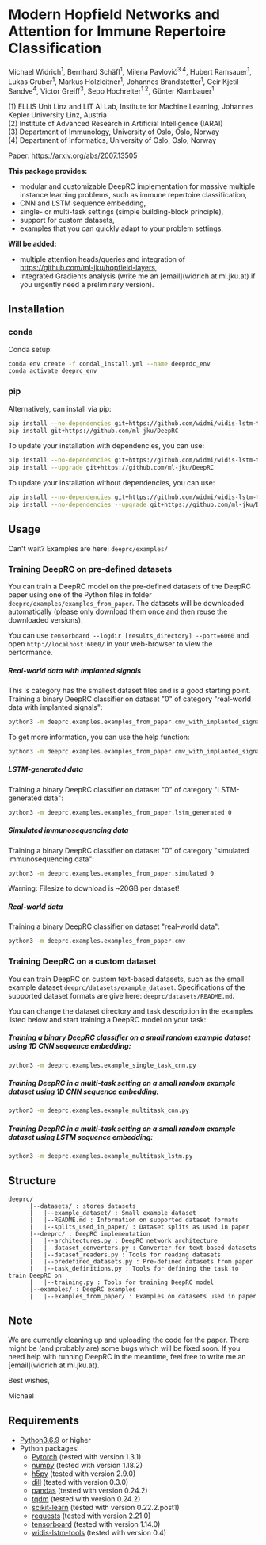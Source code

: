 # Modern Hopfield Networks and Attention for Immune Repertoire Classification

Michael Widrich<sup>1</sup>,
Bernhard Schäfl<sup>1</sup>, 
Milena Pavlović<sup>3 4</sup>,
Hubert Ramsauer<sup>1</sup>,
Lukas Gruber<sup>1</sup>,
Markus Holzleitner<sup>1</sup>,
Johannes Brandstetter<sup>1</sup>,
Geir Kjetil Sandve<sup>4</sup>, 
Victor Greiff<sup>3</sup>, 
Sepp Hochreiter<sup>1 2</sup>,
Günter Klambauer<sup>1</sup>

(1) ELLIS Unit Linz and LIT AI Lab, Institute for Machine Learning, Johannes Kepler University Linz, Austria\
(2) Institute of Advanced Research in Artificial Intelligence (IARAI)\
(3) Department of Immunology, University of Oslo, Oslo, Norway\
(4) Department of Informatics, University of Oslo, Oslo, Norway

Paper: https://arxiv.org/abs/2007.13505

**This package provides:**
- modular and customizable DeepRC implementation for massive multiple instance learning problems, such as immune repertoire classification,
- CNN and LSTM sequence embedding,
- single- or multi-task settings (simple building-block principle),
- support for custom datasets,
- examples that you can quickly adapt to your problem settings.

**Will be added:**
- multiple attention heads/queries and integration of https://github.com/ml-jku/hopfield-layers,
- Integrated Gradients analysis (write me an [email](widrich at ml.jku.at) if you urgently need a preliminary version).

## Installation
### conda
Conda setup:
```bash
conda env create -f condal_install.yml --name deeprdc_env
conda activate deeprc_env
```

### pip
Alternatively, can install via pip:
```bash
pip install --no-dependencies git+https://github.com/widmi/widis-lstm-tools
pip install git+https://github.com/ml-jku/DeepRC
```

To update your installation with dependencies, you can use:

```bash
pip install --no-dependencies git+https://github.com/widmi/widis-lstm-tools
pip install --upgrade git+https://github.com/ml-jku/DeepRC
```

To update your installation without dependencies, you can use:

```bash
pip install --no-dependencies git+https://github.com/widmi/widis-lstm-tools
pip install --no-dependencies --upgrade git+https://github.com/ml-jku/DeepRC
```

## Usage
Can't wait? Examples are here: ```deeprc/examples/```

### Training DeepRC on pre-defined datasets
You can train a DeepRC model on the pre-defined datasets of the DeepRC paper 
using one of the Python files in folder `deeprc/examples/examples_from_paper`.
The datasets will be downloaded automatically (please only download them once and then reuse the downloaded versions).

You can use `tensorboard --logdir [results_directory] --port=6060` and 
open `http://localhost:6060/` in your web-browser to view the performance.

##### Real-world data with implanted signals
This is category has the smallest dataset files and is a good starting point.
Training a binary DeepRC classifier on dataset "0" of category "real-world data with implanted signals":
```bash
python3 -m deeprc.examples.examples_from_paper.cmv_with_implanted_signals 0 --n_updates 10000 --evaluate_at 2000
```

To get more information, you can use the help function:
```bash
python3 -m deeprc.examples.examples_from_paper.cmv_with_implanted_signals -h
```

##### LSTM-generated data
Training a binary DeepRC classifier on dataset "0" of category "LSTM-generated data":
```bash
python3 -m deeprc.examples.examples_from_paper.lstm_generated 0
```

##### Simulated immunosequencing data
Training a binary DeepRC classifier on dataset "0" of category "simulated immunosequencing data":
```bash
python3 -m deeprc.examples.examples_from_paper.simulated 0
```
Warning: Filesize to download is ~20GB per dataset!

##### Real-world data
Training a binary DeepRC classifier on dataset "real-world data":
```bash
python3 -m deeprc.examples.examples_from_paper.cmv
```

### Training DeepRC on a custom dataset
You can train DeepRC on custom text-based datasets,
such as the small example dataset `deeprc/datasets/example_dataset`.
Specifications of the supported dataset formats are give here: `deeprc/datasets/README.md`.

You can change the dataset directory and task description in the examples listed below and start training a DeepRC model on your task:

##### Training a binary DeepRC classifier on a small random example dataset using 1D CNN sequence embedding:
```bash
python3 -m deeprc.examples.example_single_task_cnn.py
```

##### Training DeepRC in a multi-task setting on a small random example dataset using 1D CNN sequence embedding:
```bash
python3 -m deeprc.examples.example_multitask_cnn.py
```

##### Training DeepRC in a multi-task setting on a small random example dataset using LSTM sequence embedding:
```bash
python3 -m deeprc.examples.example_multitask_lstm.py
```


## Structure
```text
deeprc/
      |--datasets/ : stores datasets
      |   |--example_dataset/ : Small example dataset
      |   |--README.md : Information on supported dataset formats
      |   |--splits_used_in_paper/ : Dataset splits as used in paper
      |--deeprc/ : DeepRC implementation
      |   |--architectures.py : DeepRC network architecture
      |   |--dataset_converters.py : Converter for text-based datasets
      |   |--dataset_readers.py : Tools for reading datasets
      |   |--predefined_datasets.py : Pre-defined datasets from paper
      |   |--task_definitions.py : Tools for defining the task to train DeepRC on
      |   |--training.py : Tools for training DeepRC model
      |--examples/ : DeepRC examples
      |   |--examples_from_paper/ : Examples on datasets used in paper
```

## Note
We are currently cleaning up and uploading the code for the paper.
There might be (and probably are) some bugs which will be fixed soon.
If you need help with running DeepRC in the meantime,
feel free to write me an [email](widrich at ml.jku.at).

Best wishes,

Michael

## Requirements
- [Python3.6.9](https://www.python.org/) or higher
- Python packages:
   - [Pytorch](https://pytorch.org/) (tested with version 1.3.1)
   - [numpy](https://www.numpy.org/) (tested with version 1.18.2)
   - [h5py](https://www.h5py.org/) (tested with version 2.9.0)
   - [dill](https://pypi.org/project/dill/) (tested with version 0.3.0)
   - [pandas](https://pandas.pydata.org/) (tested with version 0.24.2)
   - [tqdm](https://tqdm.github.io/) (tested with version 0.24.2)
   - [scikit-learn](https://scikit-learn.org/) (tested with version 0.22.2.post1)
   - [requests](https://requests.readthedocs.io/en/master/) (tested with version 2.21.0)
   - [tensorboard](https://www.tensorflow.org/tensorboard) (tested with version 1.14.0)
   - [widis-lstm-tools](https://github.com/widmi/widis-lstm-tools) (tested with version 0.4)
